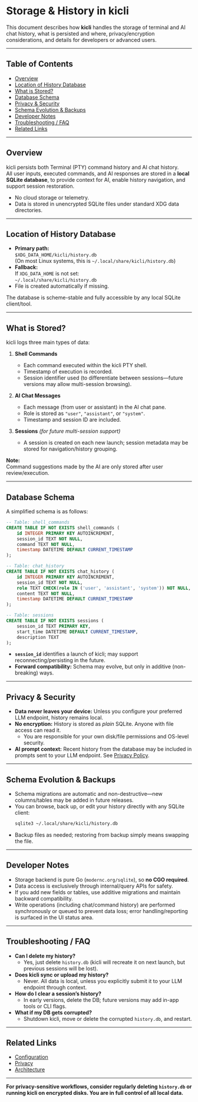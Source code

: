 # Storage & History in kicli

This document describes how **kicli** handles the storage of terminal and AI chat history, what is persisted and where, privacy/encryption considerations, and details for developers or advanced users.

---

## Table of Contents

- [Overview](#overview)
- [Location of History Database](#location-of-history-database)
- [What is Stored?](#what-is-stored)
- [Database Schema](#database-schema)
- [Privacy & Security](#privacy--security)
- [Schema Evolution & Backups](#schema-evolution--backups)
- [Developer Notes](#developer-notes)
- [Troubleshooting / FAQ](#troubleshooting--faq)
- [Related Links](#related-links)

---

## Overview

kicli persists both Terminal (PTY) command history and AI chat history.  
All user inputs, executed commands, and AI responses are stored in a **local SQLite database**, to provide context for AI, enable history navigation, and support session restoration.

- No cloud storage or telemetry.
- Data is stored in unencrypted SQLite files under standard XDG data directories.

---

## Location of History Database

- **Primary path:**  
  `$XDG_DATA_HOME/kicli/history.db`  
  (On most Linux systems, this is `~/.local/share/kicli/history.db`)
- **Fallback:**  
  If `XDG_DATA_HOME` is not set:  
  `~/.local/share/kicli/history.db`
- File is created automatically if missing.

The database is scheme-stable and fully accessible by any local SQLite client/tool.

---

## What is Stored?

kicli logs three main types of data:

1. **Shell Commands**  
   - Each command executed within the kicli PTY shell.
   - Timestamp of execution is recorded.
   - Session identifier used (to differentiate between sessions—future versions may allow multi-session browsing).

2. **AI Chat Messages**
   - Each message (from user or assistant) in the AI chat pane.
   - Role is stored as `"user"`, `"assistant"`, or `"system"`.
   - Timestamp and session ID are included.

3. **Sessions** *(for future multi-session support)*
   - A session is created on each new launch; session metadata may be stored for navigation/history grouping.

**Note:**  
Command suggestions made by the AI are only stored after user review/execution.

---

## Database Schema

A simplified schema is as follows:

```sql
-- Table: shell_commands
CREATE TABLE IF NOT EXISTS shell_commands (
    id INTEGER PRIMARY KEY AUTOINCREMENT,
    session_id TEXT NOT NULL,
    command TEXT NOT NULL,
    timestamp DATETIME DEFAULT CURRENT_TIMESTAMP
);

-- Table: chat_history
CREATE TABLE IF NOT EXISTS chat_history (
    id INTEGER PRIMARY KEY AUTOINCREMENT,
    session_id TEXT NOT NULL,
    role TEXT CHECK(role IN ('user', 'assistant', 'system')) NOT NULL,
    content TEXT NOT NULL,
    timestamp DATETIME DEFAULT CURRENT_TIMESTAMP
);

-- Table: sessions
CREATE TABLE IF NOT EXISTS sessions (
    session_id TEXT PRIMARY KEY,
    start_time DATETIME DEFAULT CURRENT_TIMESTAMP,
    description TEXT
);
```

- **`session_id`** identifies a launch of kicli; may support reconnecting/persisting in the future.
- **Forward compatibility:** Schema may evolve, but only in additive (non-breaking) ways.

---

## Privacy & Security

- **Data never leaves your device:** Unless you configure your preferred LLM endpoint, history remains local.
- **No encryption:** History is stored as *plain* SQLite. Anyone with file access can read it.
    - You are responsible for your own disk/file permissions and OS-level security.
- **AI prompt context:** Recent history from the database may be included in prompts sent to your LLM endpoint. See [Privacy Policy](privacy.md).

---

## Schema Evolution & Backups

- Schema migrations are automatic and non-destructive—new columns/tables may be added in future releases.
- You can browse, back up, or edit your history directly with any SQLite client:
    ```sh
    sqlite3 ~/.local/share/kicli/history.db
    ```
- Backup files as needed; restoring from backup simply means swapping the file.

---

## Developer Notes

- Storage backend is pure Go (`modernc.org/sqlite`), so **no CGO required**.
- Data access is exclusively through internal/query APIs for safety.
- If you add new fields or tables, use additive migrations and maintain backward compatibility.
- Write operations (including chat/command history) are performed synchronously or queued to prevent data loss; error handling/reporting is surfaced in the UI status area.

---

## Troubleshooting / FAQ

- **Can I delete my history?**
    - Yes, just delete `history.db` (kicli will recreate it on next launch, but previous sessions will be lost).
- **Does kicli sync or upload my history?**
    - Never. All data is local, unless you explicitly submit it to your LLM endpoint through context.
- **How do I clear a session’s history?**
    - In early versions, delete the DB; future versions may add in-app tools or CLI flags.
- **What if my DB gets corrupted?**
    - Shutdown kicli, move or delete the corrupted `history.db`, and restart.

---

## Related Links

- [Configuration](configuration.md)
- [Privacy](privacy.md)
- [Architecture](architecture.md)

---

**For privacy-sensitive workflows, consider regularly deleting `history.db` or running kicli on encrypted disks. You are in full control of all local data.**

